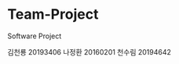 # Team-Project
Software Project

<Smart health prediction system>

김천룡	20193406
나정환	20160201
천수림	20194642
